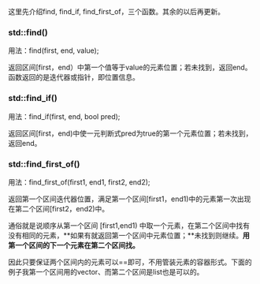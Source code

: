 这里先介绍find, find_if, find_first_of，三个函数。其余的以后再更新。

### std::find()

用法：find(first, end, value);

返回区间[first，end）中第一个值等于value的元素位置；若未找到，返回end。函数返回的是迭代器或指针，即位置信息。

###  std::find_if()

用法：find_if(first, end, bool pred);

返回区间[first，end)中使一元判断式pred为true的第一个元素位置；若未找到，返回end。

### std::find_first_of()

用法：find_first_of(first1, end1, first2, end2);

 返回第一个区间迭代器位置，满足第一个区间[first1，end1)中的元素第一次出现在第二个区间[first2，end2)中。

通俗就是说顺序从第一个区间 [first1,end1) 中取一个元素，在第二个区间中找有没有相同的元素，**如果有就返回第一个区间中元素位置；**未找到则继续。**用第一个区间的下一个元素在第二个区间找。**

因此只要保证两个区间内的元素可以==即可，不用管装元素的容器形式。下面的例子我第一个区间用的vector、而第二个区间是list也是可以的。